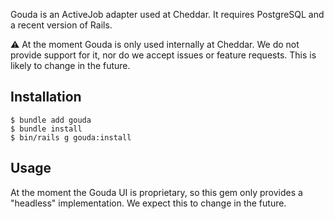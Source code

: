 Gouda is an ActiveJob adapter used at Cheddar. It requires PostgreSQL and a recent version of Rails.

⚠️ At the moment Gouda is only used internally at Cheddar. We do not provide support for it, nor do we accept
issues or feature requests. This is likely to change in the future.

## Installation

```
$ bundle add gouda
$ bundle install
$ bin/rails g gouda:install
```

## Usage

At the moment the Gouda UI is proprietary, so this gem only provides a "headless" implementation. We expect this to change in the future.

